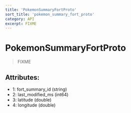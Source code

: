 ```yaml
---
title: 'PokemonSummaryFortProto'
sort_title: 'pokemon_summary_fort_proto'
category: API
excerpt: FIXME
---
```


# PokemonSummaryFortProto

> FIXME

## Attributes:

- 1: fort_summary_id (string)
- 2: last_modified_ms (int64)
- 3: latitude (double)
- 4: longitude (double)
